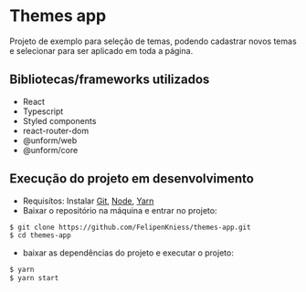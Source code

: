 # Themes app

Projeto de exemplo para seleção de temas, podendo cadastrar novos temas e selecionar para ser aplicado em toda a página.

## Bibliotecas/frameworks utilizados
- React
- Typescript
- Styled components
- react-router-dom
- @unform/web
- @unform/core

## Execução do projeto em desenvolvimento
- Requisítos: Instalar [Git](https://git-scm.com/), [Node](https://nodejs.org/en/), [Yarn](https://yarnpkg.com/)
- Baixar o repositório na máquina e entrar no projeto:
```bash
$ git clone https://github.com/FelipenKniess/themes-app.git
$ cd themes-app
```
- baixar as dependências do projeto e executar o projeto:
```bash
$ yarn
$ yarn start
```
